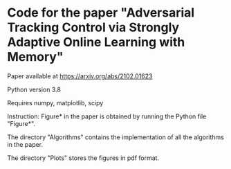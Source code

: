# Code for the paper "Adversarial Tracking Control via Strongly Adaptive Online Learning with Memory"

Paper available at https://arxiv.org/abs/2102.01623

Python version 3.8

Requires numpy, matplotlib, scipy

Instruction: Figure* in the paper is obtained by running the Python file "Figure*".

The directory "Algorithms" contains the implementation of all the algorithms in the paper.

The directory "Plots" stores the figures in pdf format.
